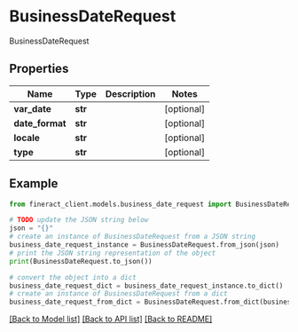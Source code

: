 # BusinessDateRequest

BusinessDateRequest

## Properties

Name | Type | Description | Notes
------------ | ------------- | ------------- | -------------
**var_date** | **str** |  | [optional] 
**date_format** | **str** |  | [optional] 
**locale** | **str** |  | [optional] 
**type** | **str** |  | [optional] 

## Example

```python
from fineract_client.models.business_date_request import BusinessDateRequest

# TODO update the JSON string below
json = "{}"
# create an instance of BusinessDateRequest from a JSON string
business_date_request_instance = BusinessDateRequest.from_json(json)
# print the JSON string representation of the object
print(BusinessDateRequest.to_json())

# convert the object into a dict
business_date_request_dict = business_date_request_instance.to_dict()
# create an instance of BusinessDateRequest from a dict
business_date_request_from_dict = BusinessDateRequest.from_dict(business_date_request_dict)
```
[[Back to Model list]](../README.md#documentation-for-models) [[Back to API list]](../README.md#documentation-for-api-endpoints) [[Back to README]](../README.md)



